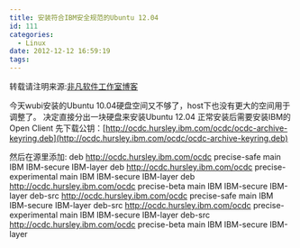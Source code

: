 ```yaml
---
title: 安装符合IBM安全规范的Ubuntu 12.04
id: 111
categories:
  - Linux
date: 2012-12-12 16:59:19
tags:
---
```


转载请注明来源:[非凡软件工作室博客](http://blog.feifansoft.tk/ "非凡软件工作室博客")

今天wubi安装的Ubuntu 10.04硬盘空间又不够了，host下也没有更大的空间用于调整了。
决定直接分出一块硬盘来安装Ubuntu 12.04
正常安装后需要安装IBM的Open Client
先下载公钥：[http://ocdc.hursley.ibm.com/ocdc/ocdc-archive-keyring.deb](http://ocdc.hursley.ibm.com/ocdc/ocdc-archive-keyring.deb)

然后在源里添加:
deb http://ocdc.hursley.ibm.com/ocdc precise-safe main IBM IBM-secure IBM-layer
deb http://ocdc.hursley.ibm.com/ocdc precise-experimental main IBM IBM-secure IBM-layer
deb http://ocdc.hursley.ibm.com/ocdc precise-beta main IBM IBM-secure IBM-layer
deb-src http://ocdc.hursley.ibm.com/ocdc precise-safe main IBM IBM-secure IBM-layer
deb-src http://ocdc.hursley.ibm.com/ocdc precise-experimental main IBM IBM-secure IBM-layer
deb-src http://ocdc.hursley.ibm.com/ocdc precise-beta main IBM IBM-secure IBM-layer

&nbsp;